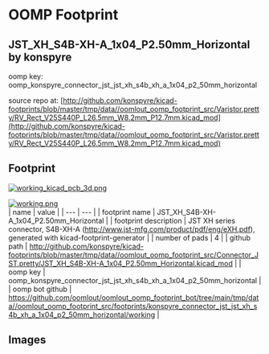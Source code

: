 # OOMP Footprint  
## JST_XH_S4B-XH-A_1x04_P2.50mm_Horizontal  by konspyre  
  
oomp key: oomp_konspyre_connector_jst_jst_xh_s4b_xh_a_1x04_p2_50mm_horizontal  
  
source repo at: [http://github.com/konspyre/kicad-footprints/blob/master/tmp/data//oomlout_oomp_footprint_src/Varistor.pretty/RV_Rect_V25S440P_L26.5mm_W8.2mm_P12.7mm.kicad_mod](http://github.com/konspyre/kicad-footprints/blob/master/tmp/data//oomlout_oomp_footprint_src/Varistor.pretty/RV_Rect_V25S440P_L26.5mm_W8.2mm_P12.7mm.kicad_mod)  
## Footprint  
  
[![working_kicad_pcb_3d.png](working_kicad_pcb_3d_600.png)](working_kicad_pcb_3d.png)  
  
[![working.png](working_600.png)](working.png)  
| name | value | 
| --- | --- | 
| footprint name | JST_XH_S4B-XH-A_1x04_P2.50mm_Horizontal | 
| footprint description | JST XH series connector, S4B-XH-A (http://www.jst-mfg.com/product/pdf/eng/eXH.pdf), generated with kicad-footprint-generator | 
| number of pads | 4 | 
| github path | http://github.com/konspyre/kicad-footprints/blob/master/tmp/data//oomlout_oomp_footprint_src/Connector_JST.pretty/JST_XH_S4B-XH-A_1x04_P2.50mm_Horizontal.kicad_mod | 
| oomp key | oomp_konspyre_connector_jst_jst_xh_s4b_xh_a_1x04_p2_50mm_horizontal | 
| oomp bot github | https://github.com/oomlout/oomlout_oomp_footprint_bot/tree/main/tmp/data//oomlout_oomp_footprint_src/footprints/konspyre_connector_jst_jst_xh_s4b_xh_a_1x04_p2_50mm_horizontal/working | 
## Images  

